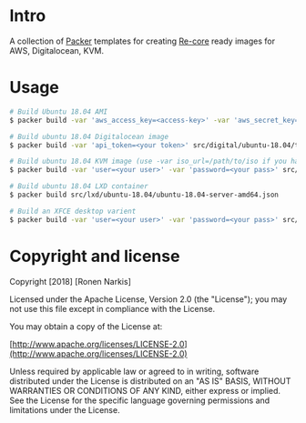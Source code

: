 # Intro

A collection of [Packer](https://www.packer.io/) templates for creating [Re-core](https://github.com/re-ops/re-core) ready images for AWS, Digitalocean, KVM.

# Usage

```bash
# Build Ubuntu 18.04 AMI
$ packer build -var 'aws_access_key=<access-key>' -var 'aws_secret_key=<secret-key>' src/aws/ubuntu-18.04/template.json

# Build ubuntu 18.04 Digitalocean image
$ packer build -var 'api_token=<your token>' src/digital/ubuntu-18.04/template.json

# Build ubuntu 18.04 KVM image (use -var iso_url=/path/to/iso if you have pre-downloaded iso)
$ packer build -var 'user=<your user>' -var 'password=<your pass>' src/kvm/ubuntu-18.04/ubuntu-18.04-server-amd64.json

# Build ubuntu 18.04 LXD container
$ packer build src/lxd/ubuntu-18.04/ubuntu-18.04-server-amd64.json

# Build an XFCE desktop varient
$ packer build -var 'user=<your user>' -var 'password=<your pass>' src/kvm/ubuntu-18.04/ubuntu-18.04-desktop-amd64.json

```

# Copyright and license

Copyright [2018] [Ronen Narkis]

Licensed under the Apache License, Version 2.0 (the "License");
you may not use this file except in compliance with the License.

You may obtain a copy of the License at:

  [http://www.apache.org/licenses/LICENSE-2.0](http://www.apache.org/licenses/LICENSE-2.0)

Unless required by applicable law or agreed to in writing, software
distributed under the License is distributed on an "AS IS" BASIS,
WITHOUT WARRANTIES OR CONDITIONS OF ANY KIND, either express or implied.
See the License for the specific language governing permissions and
limitations under the License.


